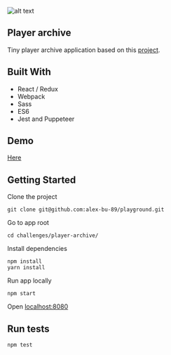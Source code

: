 ![alt text](http://abu.dev.host1213989.serv40.hostland.pro/player-archive/pic.png)

## Player archive

Tiny player archive application based on this [project](https://github.com/Gigacore/React-Redux-Sass-Starter).

## Built With
* React / Redux
* Webpack
* Sass
* ES6
* Jest and Puppeteer

## Demo
[Here](http://abu.dev.host1213989.serv40.hostland.pro/player-archive/)

## Getting Started

Clone the project
```
git clone git@github.com:alex-bu-89/playground.git
```

Go to app root
```
cd challenges/player-archive/
```

Install dependencies
```
npm install
yarn install
```

Run app locally
```
npm start
```

Open [localhost:8080](http://localhost:8080/)

## Run tests

```
npm test
```
